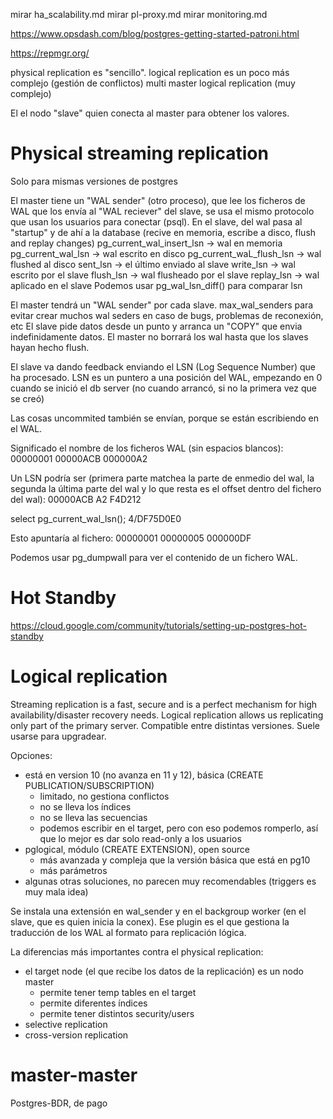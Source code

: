 mirar ha_scalability.md
mirar pl-proxy.md
mirar monitoring.md

https://www.opsdash.com/blog/postgres-getting-started-patroni.html

https://repmgr.org/

physical replication es "sencillo".
logical replication es un poco más complejo (gestión de conflictos)
multi master logical replication (muy complejo)


El el nodo "slave" quien conecta al master para obtener los valores.

# Physical streaming replication
Solo para mismas versiones de postgres

El master tiene un "WAL sender" (otro proceso), que lee los ficheros de WAL que los envía al "WAL reciever" del slave, se usa el mismo protocolo que usan los usuarios para conectar (psql).
En el slave, del wal pasa al "startup" y de ahí a la database (recive en memoria, escribe a disco, flush and replay changes)
  pg_current_wal_insert_lsn -> wal en memoria
  pg_current_wal_lsn -> wal escrito en disco
  pg_current_waL_flush_lsn -> wal flushed al disco
  sent_lsn -> el último enviado al slave
  write_lsn -> wal escrito por el slave
  flush_lsn -> wal flusheado por el slave
  replay_lsn -> wal aplicado en el slave
  Podemos usar pg_wal_lsn_diff() para comparar lsn

El master tendrá un "WAL sender" por cada slave. max_wal_senders para evitar crear muchos wal seders en caso de bugs, problemas de reconexión, etc
El slave pide datos desde un punto y arranca un "COPY" que envia indefinidamente datos.
El master no borrará los wal hasta que los slaves hayan hecho flush.

El slave va dando feedback enviando el LSN (Log Sequence Number) que ha procesado.
LSN es un puntero a una posición del WAL, empezando en 0 cuando se inició el db server (no cuando arrancó, si no la primera vez que se creó)

Las cosas uncommited también se envían, porque se están escribiendo en el WAL.



Significado el nombre de los ficheros WAL (sin espacios blancos):
00000001 00000ACB 000000A2

Un LSN podría ser (primera parte matchea la parte de enmedio del wal, la segunda la última parte del wal y lo que resta es el offset dentro del fichero del wal):
00000ACB A2 F4D212

select pg_current_wal_lsn();
4/DF75D0E0

Esto apuntaría al fichero:
00000001 00000005 000000DF


Podemos usar pg_dumpwall para ver el contenido de un fichero WAL.



# Hot Standby
https://cloud.google.com/community/tutorials/setting-up-postgres-hot-standby



# Logical replication
Streaming replication is a fast, secure and is a perfect mechanism for high availability/disaster recovery needs.
Logical replication allows us replicating only part of the primary server.
Compatible entre distintas versiones.
Suele usarse para upgradear.

Opciones:
  - está en version 10 (no avanza en 11 y 12), básica (CREATE PUBLICATION/SUBSCRIPTION)
    - limitado, no gestiona conflictos
    - no se lleva los índices
    - no se lleva las secuencias
    - podemos escribir en el target, pero con eso podemos romperlo, así que lo mejor es dar solo read-only a los usuarios
  - pglogical, módulo (CREATE EXTENSION), open source
    - más avanzada y compleja que la versión básica que está en pg10
    - más parámetros
  - algunas otras soluciones, no parecen muy recomendables (triggers es muy mala idea)


Se instala una extensión en wal_sender y en el backgroup worker (en el slave, que es quien inicia la conex).
Ese plugin es el que gestiona la traducción de los WAL al formato para replicación lógica.

La diferencias más importantes contra el physical replication:
  - el target node (el que recibe los datos de la replicación) es un nodo master
    - permite tener temp tables en el target
    - permite diferentes índices
    - permite tener distintos security/users
  - selective replication
  - cross-version replication


# master-master
Postgres-BDR, de pago
